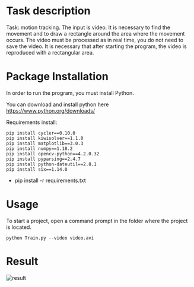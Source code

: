 # Task description
 Task: motion tracking. The input is video. It is necessary to find the movement and to draw a rectangle around the area where the movement occurs. The video must be processed as in real time, you do not need to save the video. It is necessary that after starting the program, the video is reproduced with a rectangular area.
 
# Package Installation

In order to run the program, you must install Python.

You can download and install python here https://www.python.org/downloads/

Requirements install:
```
pip install cycler==0.10.0
pip install kiwisolver==1.1.0
pip install matplotlib==3.0.3
pip install numpy==1.18.2
pip install opencv-python==4.2.0.32
pip install pyparsing==2.4.7
pip install python-dateutil==2.8.1
pip install six==1.14.0
```
- pip install -r requirements.txt

# Usage
To start a project, open a command prompt in the folder where the project is located.
```
python Train.py --video video.avi
```
# Result
![result](https://user-images.githubusercontent.com/54912523/81107656-33dbf500-8f20-11ea-87c1-4d46eb390362.jpg)




